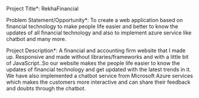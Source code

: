 Project Title*:
RekhaFinancial

Problem Statement/Opportunity*:
To create a web application based on financial technology to make people life easier and better to know the updates of all financial technology and also to implement azure service like chatbot and many more.

Project Description*:
A financial and accounting firm website that I made up. Responsive and made without libraries/frameworks and with a little bit of JavaScript..So our website makes the people life easier to know the updates of financial technology and get updated with the latest trends in it. We have also implemented a chatbot service from Microsoft Azure services which makes the customers more interactive and can share their feedback and doubts through the chatbot.
